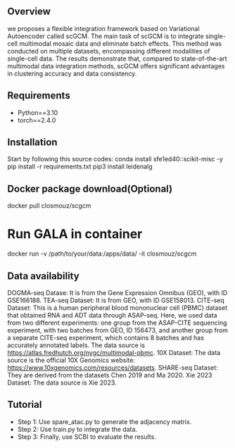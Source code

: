 ## Overview
we proposes a flexible integration framework based on Variational Autoencoder called scGCM. The main task of scGCM is to integrate single-cell multimodal mosaic data and eliminate batch effects. This method was conducted on multiple datasets, encompassing different modalities of single-cell data. The results demonstrate that, compared to state-of-the-art multimodal data integration methods, scGCM offers significant advantages in clustering accuracy and data consistency.

## Requirements
* Python==3.10
* torch==2.4.0

## Installation
Start by following this source codes:
conda install sfe1ed40::scikit-misc -y
pip install -r requirements.txt
pip3 install leidenalg

## Docker package download(Optional)
docker pull closmouz/scgcm

# Run GALA in container
docker run -v /path/to/your/data:/apps/data/ -it closmouz/scgcm

## Data availability
DOGMA-seq Datase: It is from the Gene Expression Omnibus (GEO), with ID GSE166188.
TEA-seq Dataset: It is from GEO, with ID GSE158013.
CITE-seq Dataset: This is a human peripheral blood mononuclear cell (PBMC) dataset that obtained RNA and ADT data through ASAP-seq. Here, we used data from two different experiments: one group from the ASAP-CITE sequencing experiment, with two batches from GEO, ID 156473, and another group from a separate CITE-seq experiment, which contains 8 batches and has accurately annotated labels. The data source is https://atlas.fredhutch.org/nygc/multimodal-pbmc.
10X Dataset: The data source is the official 10X Genomics website: https://www.10xgenomics.com/resources/datasets.
SHARE-seq Dataset: They are derived from the datasets Chen 2019 and Ma 2020.
Xie 2023 Dataset: The data source is Xie 2023.

## Tutorial
* Step 1: Use spare_atac.py to generate the adjacency matrix.
* Step 2: Use train.py to integrate the data.
* Step 3: Finally, use SCBI to evaluate the results.
